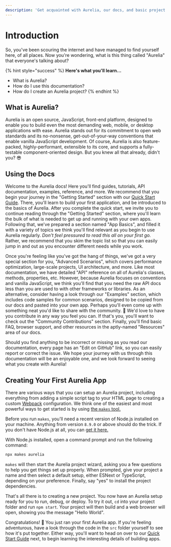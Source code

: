 ```yaml
---
description: 'Get acquainted with Aurelia, our docs, and basic project setup.'
---
```


# Introduction

So, you've been scouring the internet and have managed to find yourself here, of all places. Now you're wondering, what is this thing called "Aurelia" that everyone's talking about?

{% hint style="success" %}
**Here's what you'll learn...**

* What is Aurelia?
* How do I use this documentation?
* How do I create an Aurelia project?
{% endhint %}

## What is Aurelia?

Aurelia is an open source, JavaScript, front-end platform, designed to enable you to build even the most demanding web, mobile, or desktop applications with ease. Aurelia stands out for its commitment to open web standards and its no-nonsense, get-out-of-your-way conventions that enable vanilla JavaScript development. Of course, Aurelia is also feature-packed, highly-performant, extensible to its core, and supports a fully-testable component-oriented design. But you knew all that already, didn't you? 😎 

## Using the Docs

Welcome to the Aurelia docs! Here you'll find guides, tutorials, API documentation, examples, reference, and more. We recommend that you begin your journey in the "Getting Started" section with our [Quick Start Guide](getting-started/quick-start-guide.md). There, you'll learn to build your first application, and be introduced to the basics of Aurelia. After you complete the quick start, we invite you to continue reading through the "Getting Started" section, where you'll learn the bulk of what is needed to get up and running with your own apps. Following that, we've prepared a section named "App Basics", and filled it with a variety of topics we think you'll find relevant as you begin to use Aurelia regularly. _Don't feel pressured to read this all on your first go._ Rather, we recommend that you skim the topic list so that you can easily jump in and out as you encounter different needs while you work.

Once you're feeling like you've got the hang of things, we've got a very special section for you, "Advanced Scenarios", which covers performance optimization, large-scale projects, UI architecture, and more. Like most documentation, we have detailed "API" reference on all of Aurelia's classes, methods, properties, etc. However, because Aurelia focuses on conventions and vanilla JavaScript, we think you'll find that you need the raw API docs less than you are used to with other frameworks or libraries. As an alternative, consider having a look through our "Examples" section, which includes code samples for common scenarios, designed to be copied from our docs and pasted into your own app. Perhaps you'll even come up with something neat you'd like to share with the community. 🎉 We'd love to have you contribute in any way you feel you can. If that's you, you'll want to check out the "Community Contributions" section. Finally, you'll find basic FAQ, browser support, and other resources in the aptly-named "Resources" area of our docs.

Should you find anything to be incorrect or missing as you read our documentation, every page has an "Edit on GitHub" link, so you can easily report or correct the issue. We hope your journey with us through this documentation will be an enjoyable one, and we look forward to seeing what you create with Aurelia!

## Creating Your First Aurelia App

There are various ways that you can setup an Aurelia project, including everything from adding a simple script tag to your HTML page to creating a custom [Webpack](https://github.com/aurelia/aurelia/tree/master/packages/webpack-loader) configuration. We think one of the easiest and most powerful ways to get started is by using [the `makes` tool.](https://github.com/aurelia/new)

Before you run `makes`, you'll need a recent version of Node.js installed on your machine. Anything from version `8.9.0` or above should do the trick. If you don't have Node.js at all, you can [get it here.](https://nodejs.org/en/)

With Node.js installed, open a command prompt and run the following command:

```bash
npx makes aurelia
```

`makes` will then start the Aurelia project wizard, asking you a few questions to help you get things set up properly. When prompted, give your project a name and then select a default setup, either ESNext or TypeScript, depending on your preference. Finally, say "yes" to install the project dependencies.

That's all there is to creating a new project. You now have an Aurelia setup ready for you to run, debug, or deploy. To try it out, `cd` into your project folder and run `npm start`. Your project will then build and a web browser will open, showing you the message "Hello World".

Congratulations! 🎊 You just ran your first Aurelia app. If you're feeling adventurous, have a look through the code in the `src` folder yourself to see how it's put together. Either way, you'll want to head on over to our [Quick Start Guide](getting-started/quick-start-guide.md) next, to begin learning the interesting details of building apps.

